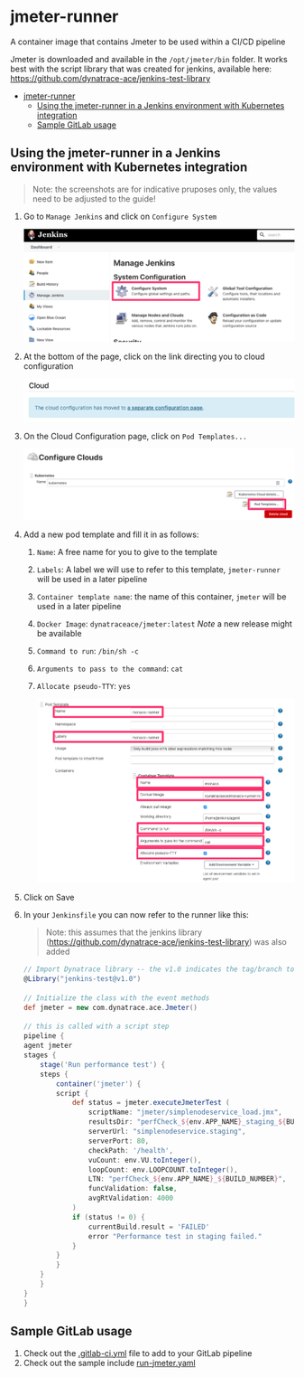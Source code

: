 # jmeter-runner
A container image that contains Jmeter to be used within a CI/CD pipeline

Jmeter is downloaded and available in the `/opt/jmeter/bin` folder.
It works best with the script library that was created for jenkins, available here: https://github.com/dynatrace-ace/jenkins-test-library

- [jmeter-runner](#jmeter-runner)
  - [Using the jmeter-runner in a Jenkins environment with Kubernetes integration](#using-the-jmeter-runner-in-a-jenkins-environment-with-kubernetes-integration)
  - [Sample GitLab usage](#sample-gitlab-usage)

## Using the jmeter-runner in a Jenkins environment with Kubernetes integration
> Note: the screenshots are for indicative pruposes only, the values need to be adjusted to the guide!

1. Go to `Manage Jenkins` and click on `Configure System`

    ![](resources/manage_jenkins.png)

1. At the bottom of the page, click on the link directing you to cloud configuration

    ![](resources/configure_clouds.png)

1. On the Cloud Configuration page, click on `Pod Templates...`
    
    ![](resources/configure_clouds_2.png)

1. Add a new pod template and fill it in as follows:
   1. `Name`: A free name for you to give to the template
   2. `Labels`: A label we will use to refer to this template, `jmeter-runner` will be used in a later pipeline
   3. `Container template name`: the name of this container, `jmeter` will be used in a later pipeline
   4. `Docker Image`: `dynatraceace/jmeter:latest` *Note* a new release might be available
   5. `Command to run`: `/bin/sh -c`
   6. `Arguments to pass to the command`: `cat`
   7. `Allocate pseudo-TTY`: `yes`

        ![](resources/pod_template.png)

2. Click on Save

1. In your `Jenkinsfile` you can now refer to the runner like this:
   > Note: this assumes that the jenkins library (https://github.com/dynatrace-ace/jenkins-test-library) was also added
    ```groovy
    // Import Dynatrace library -- the v1.0 indicates the tag/branch to use.
    @Library("jenkins-test@v1.0")

    // Initialize the class with the event methods
    def jmeter = new com.dynatrace.ace.Jmeter()

    // this is called with a script step
    pipeline {
    agent jmeter
    stages {
        stage('Run performance test') {
        steps {
            container('jmeter') {
            script {
                def status = jmeter.executeJmeterTest ( 
                    scriptName: "jmeter/simplenodeservice_load.jmx",
                    resultsDir: "perfCheck_${env.APP_NAME}_staging_${BUILD_NUMBER}",
                    serverUrl: "simplenodeservice.staging", 
                    serverPort: 80,
                    checkPath: '/health',
                    vuCount: env.VU.toInteger(),
                    loopCount: env.LOOPCOUNT.toInteger(),
                    LTN: "perfCheck_${env.APP_NAME}_${BUILD_NUMBER}",
                    funcValidation: false,
                    avgRtValidation: 4000
                )
                if (status != 0) {
                    currentBuild.result = 'FAILED'
                    error "Performance test in staging failed."
                }
            }
            }
        }
        }
    }
    }
    ```
## Sample GitLab usage
1. Check out the [.gitlab-ci.yml](/samples/gitlab/.gitlab-ci.yml) file to add to your GitLab pipeline
2. Check out the sample include [run-jmeter.yaml](/samples/gitlab/run-jmeter.yaml)